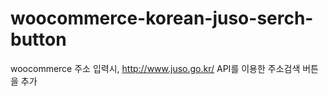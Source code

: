 # woocommerce-korean-juso-serch-button
woocommerce 주소 입력시, http://www.juso.go.kr/ API를 이용한 주소검색 버튼을 추가
